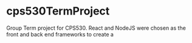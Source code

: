 # cps530TermProject
Group Term project for CPS530. React and NodeJS were chosen as the front and back end frameworks to create a
